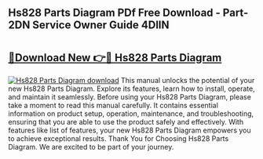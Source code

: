 ## Hs828 Parts Diagram PDf Free Download - Part-2DN Service Owner Guide 4DlIN

# <h2><a href="http://dflwwsd.blite.top/?on=Hs828+Parts+Diagram">🔗Download New 👉🔴 Hs828 Parts Diagram</a></h2>

[![Hs828 Parts Diagram download](https://i.imgur.com/lujVjoI.png)](http://dflwwsd.blite.top/?on=Hs828+Parts+Diagram)
This manual unlocks the potential of your new Hs828 Parts Diagram. Explore its features, learn how to install, operate, and maintain it seamlessly. Before using your Hs828 Parts Diagram, please take a moment to read this manual carefully. It contains essential information on product setup, operation, maintenance, and troubleshooting, ensuring that you are able to use the product safely and effectively. With features like list of features, your new Hs828 Parts Diagram empowers you to achieve exceptional results. Thank You for Choosing Hs828 Parts Diagram. We are excited to be part of your journey.
